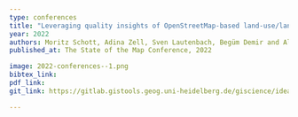 ```yaml
---
type: conferences
title: "Leveraging quality insights of OpenStreetMap-based land-use/land-cover multi-label modeling to the community"
year: 2022
authors: Moritz Schott, Adina Zell, Sven Lautenbach, Begüm Demir and Alexander Zipf
published_at: The State of the Map Conference, 2022

image: 2022-conferences--1.png
bibtex_link:
pdf_link:
git_link: https://gitlab.gistools.geog.uni-heidelberg.de/giscience/ideal-vgi/osm-multitag

---
```

